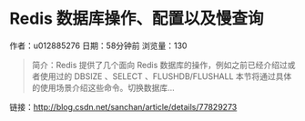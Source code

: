 # Redis 数据库操作、配置以及慢查询
作者：u012885276
日期：58分钟前
浏览量：130
> 简介：Redis 提供了几个面向 Redis 数据库的操作，例如之前已经介绍过或者使用过的 DBSIZE 、SELECT 、FLUSHDB/FLUSHALL 本节将通过具体的使用场景介绍这些命令。切换数据库...

 链接：http://blog.csdn.net/sanchan/article/details/77829273
